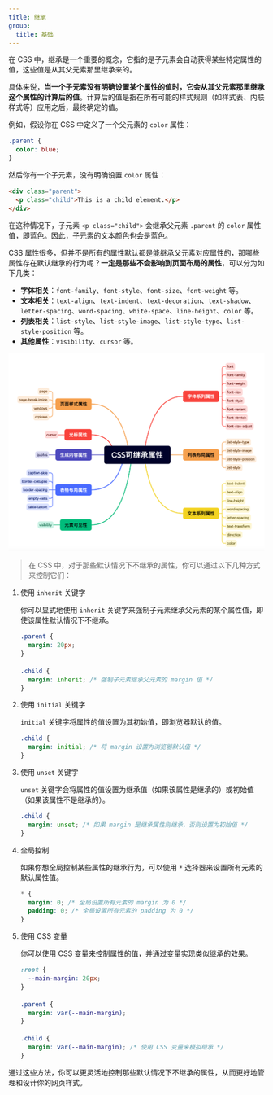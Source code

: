 ```yaml
---
title: 继承
group:
  title: 基础
---
```


在 CSS 中，继承是一个重要的概念，它指的是子元素会自动获得某些特定属性的值，这些值是从其父元素那里继承来的。

具体来说，**当一个子元素没有明确设置某个属性的值时，它会从其父元素那里继承这个属性的计算后的值**。计算后的值是指在所有可能的样式规则（如样式表、内联样式等）应用之后，最终确定的值。

例如，假设你在 CSS 中定义了一个父元素的 `color` 属性：

```css
.parent {
  color: blue;
}
```

然后你有一个子元素，没有明确设置 `color` 属性：

```html
<div class="parent">
  <p class="child">This is a child element.</p>
</div>
```

在这种情况下，子元素 `<p class="child">` 会继承父元素 `.parent` 的 `color` 属性值，即蓝色。因此，子元素的文本颜色也会是蓝色。

CSS 属性很多，但并不是所有的属性默认都是能继承父元素对应属性的，那哪些属性存在默认继承的行为呢？**一定是那些不会影响到页面布局的属性**，可以分为如下几类：

- **字体相关**：`font-family`、`font-style`、`font-size`、`font-weight` 等。
- **文本相关**：`text-align`、`text-indent`、`text-decoration`、`text-shadow`、`letter-spacing`、`word-spacing`、`white-space`、`line-height`、`color` 等。
- **列表相关**：`list-style`、`list-style-image`、`list-style-type`、`list-style-position` 等。
- **其他属性**：`visibility`、`cursor` 等。

![20240610014039](https://raw.githubusercontent.com/chuenwei0129/my-picgo-repo/master/me/20240610014039.png)

> 在 CSS 中，对于那些默认情况下不继承的属性，你可以通过以下几种方式来控制它们：

1. 使用 `inherit` 关键字

   你可以显式地使用 `inherit` 关键字来强制子元素继承父元素的某个属性值，即使该属性默认情况下不继承。

   ```css
   .parent {
     margin: 20px;
   }

   .child {
     margin: inherit; /* 强制子元素继承父元素的 margin 值 */
   }
   ```

2. 使用 `initial` 关键字

   `initial` 关键字将属性的值设置为其初始值，即浏览器默认的值。

   ```css
   .child {
     margin: initial; /* 将 margin 设置为浏览器默认值 */
   }
   ```

3. 使用 `unset` 关键字

   `unset` 关键字会将属性的值设置为继承值（如果该属性是继承的）或初始值（如果该属性不是继承的）。

   ```css
   .child {
     margin: unset; /* 如果 margin 是继承属性则继承，否则设置为初始值 */
   }
   ```

4. 全局控制

   如果你想全局控制某些属性的继承行为，可以使用 `*` 选择器来设置所有元素的默认属性值。

   ```css
   * {
     margin: 0; /* 全局设置所有元素的 margin 为 0 */
     padding: 0; /* 全局设置所有元素的 padding 为 0 */
   }
   ```

5. 使用 CSS 变量

   你可以使用 CSS 变量来控制属性的值，并通过变量实现类似继承的效果。

   ```css
   :root {
     --main-margin: 20px;
   }

   .parent {
     margin: var(--main-margin);
   }

   .child {
     margin: var(--main-margin); /* 使用 CSS 变量来模拟继承 */
   }
   ```

通过这些方法，你可以更灵活地控制那些默认情况下不继承的属性，从而更好地管理和设计你的网页样式。
